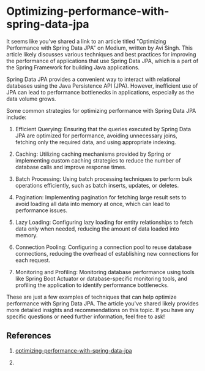 # Optimizing-performance-with-spring-data-jpa

It seems like you've shared a link to an article titled "Optimizing Performance with Spring Data JPA" on Medium, written by Avi Singh. This article likely discusses various techniques and best practices for improving the performance of applications that use Spring Data JPA, which is a part of the Spring Framework for building Java applications.

Spring Data JPA provides a convenient way to interact with relational databases using the Java Persistence API (JPA). However, inefficient use of JPA can lead to performance bottlenecks in applications, especially as the data volume grows.

Some common strategies for optimizing performance with Spring Data JPA include:

1. Efficient Querying: Ensuring that the queries executed by Spring Data JPA are optimized for performance, avoiding unnecessary joins, fetching only the required data, and using appropriate indexing.

2. Caching: Utilizing caching mechanisms provided by Spring or implementing custom caching strategies to reduce the number of database calls and improve response times.

3. Batch Processing: Using batch processing techniques to perform bulk operations efficiently, such as batch inserts, updates, or deletes.

4. Pagination: Implementing pagination for fetching large result sets to avoid loading all data into memory at once, which can lead to performance issues.

5. Lazy Loading: Configuring lazy loading for entity relationships to fetch data only when needed, reducing the amount of data loaded into memory.

6. Connection Pooling: Configuring a connection pool to reuse database connections, reducing the overhead of establishing new connections for each request.

7. Monitoring and Profiling: Monitoring database performance using tools like Spring Boot Actuator or database-specific monitoring tools, and profiling the application to identify performance bottlenecks.

These are just a few examples of techniques that can help optimize performance with Spring Data JPA. The article you've shared likely provides more detailed insights and recommendations on this topic. If you have any specific questions or need further information, feel free to ask!

## References

1. [optimizing-performance-with-spring-data-jpa](https://medium.com/@avi.singh.iit01/optimizing-performance-with-spring-data-jpa-85583362cf3a)

2.  	